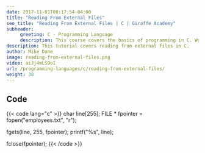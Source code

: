 ```yaml
---
date: 2017-11-01T00:17:54-04:00
title: "Reading From External Files"
seo_title: "Reading From External Files | C | Giraffe Academy"
subheader:
     greeting: C - Programming Language
     description: This course covers the basics of programming in C. Work your way through the videos and we'll teach you everything you need to know to start your programming journey!
description: This tutorial covers reading from external files in C.
author: Mike Dane
image: reading-from-external-files.png
video: aiJj4mLS9oI
url: /programming-languages/c/reading-from-external-files/
weight: 30
---
```


## Code

{{< code lang="c" >}}
char line[255];
FILE * fpointer = fopen("employees.txt", "r");

fgets(line, 255, fpointer);
printf("%s", line);

fclose(fpointer);
{{< /code >}}